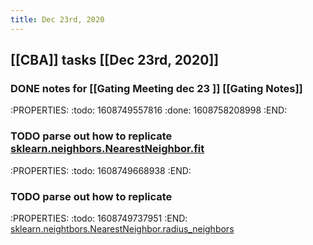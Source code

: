 ```yaml
---
title: Dec 23rd, 2020
---
```


## [[CBA]] tasks  [[Dec 23rd, 2020]]
### DONE notes for [[Gating Meeting dec 23 ]] [[Gating Notes]]
:PROPERTIES:
:todo: 1608749557816
:done: 1608758208998
:END:
### TODO parse out how to replicate [sklearn.neighbors.NearestNeighbor.fit](https://github.com/scikit-learn/scikit-learn/blob/f0ab589f/sklearn/neighbors/base.py#L794)
:PROPERTIES:
:todo: 1608749668938
:END:
### TODO parse out how to replicate
:PROPERTIES:
:todo: 1608749737951
:END:
[sklearn.neightbors.NearestNeighbor.radius_neighbors](https://github.com/scikit-learn/scikit-learn/blob/f0ab589f/sklearn/neighbors/base.py#L506)
###
